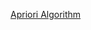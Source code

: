 [Apriori Algorithm](https://github.com/rachita11/winter-of-contributing/tree/Datascience_With_Python/Datascience_With_Python/DS%20Datasets/Machine%20Learning/Apriori%20algorithm)

